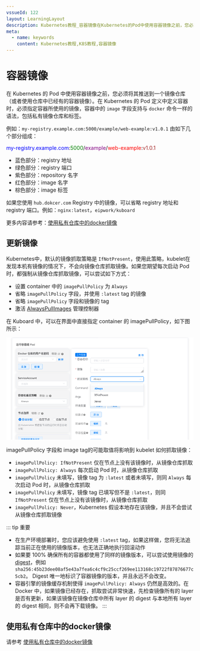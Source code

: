 ```yaml
---
vssueId: 122
layout: LearningLayout
description: Kubernetes教程_容器镜像在Kubernetes的Pod中使用容器镜像之前，您必须将其推送到一个镜像仓库（或者使用仓库中已经有的容器镜像）。在 Kubernetes 的 Pod 定义中定义容器时，必须指定容器所使用的镜像，容器中的image字段支持与docker命令一样的语法，包括私有镜像仓库和标签。
meta:
  - name: keywords
    content: Kubernetes教程,K8S教程,容器镜像
---
```


# 容器镜像

在 Kubernetes 的 Pod 中使用容器镜像之前，您必须将其推送到一个镜像仓库（或者使用仓库中已经有的容器镜像）。在 Kubernetes 的 Pod 定义中定义容器时，必须指定容器所使用的镜像，容器中的 `image` 字段支持与 `docker` 命令一样的语法，包括私有镜像仓库和标签。

例如：`my-registry.example.com:5000/example/web-example:v1.0.1` 由如下几个部分组成：

<font color="blue" weight="500">my-registry.example.com</font>:<font color="green" weight="500">5000</font>/<font color="purple" weight="500">example</font>/<font color="red" weight="500">web-example</font>:<font color="brown" weight="500">v1.0.1</font>

* 蓝色部分：registry 地址
* 绿色部分：registry 端口
* 紫色部分：repository 名字
* 红色部分：image 名字
* 棕色部分：image 标签

如果您使用 `hub.dokcer.com` Registry 中的镜像，可以省略 registry 地址和 registry 端口。例如：`nginx:latest`，`eipwork/kuboard`

更多内容请参考：[使用私有仓库中的docker镜像](/learning/k8s-intermediate/private-registry.html)

## 更新镜像

Kubernetes中，默认的镜像抓取策略是 `IfNotPresent`，使用此策略，kubelet在发现本机有镜像的情况下，不会向镜像仓库抓取镜像。如果您期望每次启动 Pod 时，都强制从镜像仓库抓取镜像，可以尝试如下方式：
* 设置 container 中的 `imagePullPolicy` 为 `Always`
* 省略 `imagePullPolicy` 字段，并使用 `:latest` tag 的镜像
* 省略 `imagePullPolicy` 字段和镜像的 tag
* 激活 [AlwaysPullImages](https://kubernetes.io/docs/reference/access-authn-authz/admission-controllers/#alwayspullimages) 管理控制器

在 Kuboard 中，可以在界面中直接指定 container 的 imagePullPolicy，如下图所示：

![Kubernetes教程_镜像抓取策略](./images.assets/image-20191007194641973.png)

imagePullPolicy 字段和 image tag的可能取值将影响到 kubelet 如何抓取镜像：
* `imagePullPolicy: IfNotPresent` 仅在节点上没有该镜像时，从镜像仓库抓取
* `imagePullPolicy: Always` 每次启动 Pod 时，从镜像仓库抓取
* `imagePullPolicy` 未填写，镜像 tag 为 `:latest` 或者未填写，则同 `Always` 每次启动 Pod 时，从镜像仓库抓取
* `imagePullPolicy` 未填写，镜像 tag 已填写但不是 `:latest`，则同 `IfNotPresent` 仅在节点上没有该镜像时，从镜像仓库抓取
* `imagePullPolicy: Never`，Kubernetes 假设本地存在该镜像，并且不会尝试从镜像仓库抓取镜像


::: tip 重要
* 在生产环境部署时，您应该避免使用 `:latest` tag，如果这样做，您将无法追踪当前正在使用的镜像版本，也无法正确地执行回滚动作
* 如果要 100% 确保所有的容器都使用了同样的镜像版本，可以尝试使用镜像的 [digest](https://docs.docker.com/engine/reference/commandline/pull/#pull-an-image-by-digest-immutable-identifier)，例如 `sha256:45b23dee08af5e43a7fea6c4cf9c25ccf269ee113168c19722f87876677c5cb2`。 Digest 唯一地标识了容器镜像的版本，并且永远不会改变。
* 容器引擎的镜像缓存机制使得 `imagePullPolicy: Always` 仍然是高效的。在 Docker 中，如果镜像已经存在，抓取尝试非常快速，先检查镜像所有的 layer 是否有更新，如果该镜像在镜像仓库中所有 layer 的 digest 与本地所有 layer 的 digest 相同，则不会再下载镜像。
:::


## 使用私有仓库中的docker镜像

请参考 [使用私有仓库中的docker镜像](/learning/k8s-intermediate/private-registry.html)
